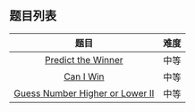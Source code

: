 ## 题目列表  
| 题目 | 难度 |  
|:---:|:---:|  
| [Predict the Winner](Predict%20the%20Winner/question.md) | 中等 |   
| [Can I Win](Can%20I%20Win/question.md) | 中等 |   
| [Guess Number Higher or Lower II](Guess%20Number%20Higher%20or%20Lower%20II/question.md) | 中等 |   
